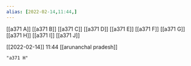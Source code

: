 ```yaml
---
alias: [2022-02-14,11:44,]
---
```

[[a371 A]] [[a371 B]] [[a371 C]] [[a371 D]] [[a371 E]] [[a371 F]] [[a371 G]] [[a371 H]] [[a371 I]] [[a371 J]]

[[2022-02-14]] 11:44
[[arunanchal pradesh]]
```query
"a371 H"
```
